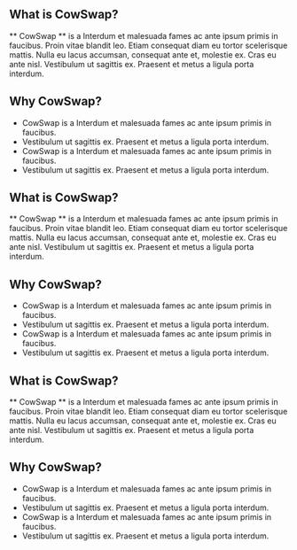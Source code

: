 ## What is CowSwap?

** CowSwap ** is a Interdum et malesuada fames ac ante ipsum primis in faucibus. Proin vitae blandit leo. Etiam consequat diam eu tortor scelerisque mattis. Nulla eu lacus accumsan, consequat ante et, molestie ex. Cras eu ante nisl. Vestibulum ut sagittis ex. Praesent et metus a ligula porta interdum.

## Why CowSwap?

- CowSwap is a Interdum et malesuada fames ac ante ipsum primis in faucibus.
- Vestibulum ut sagittis ex. Praesent et metus a ligula porta interdum.
- CowSwap is a Interdum et malesuada fames ac ante ipsum primis in faucibus.
- Vestibulum ut sagittis ex. Praesent et metus a ligula porta interdum.

## What is CowSwap?

** CowSwap ** is a Interdum et malesuada fames ac ante ipsum primis in faucibus. Proin vitae blandit leo. Etiam consequat diam eu tortor scelerisque mattis. Nulla eu lacus accumsan, consequat ante et, molestie ex. Cras eu ante nisl. Vestibulum ut sagittis ex. Praesent et metus a ligula porta interdum.

## Why CowSwap?

- CowSwap is a Interdum et malesuada fames ac ante ipsum primis in faucibus.
- Vestibulum ut sagittis ex. Praesent et metus a ligula porta interdum.
- CowSwap is a Interdum et malesuada fames ac ante ipsum primis in faucibus.
- Vestibulum ut sagittis ex. Praesent et metus a ligula porta interdum.

## What is CowSwap?

** CowSwap ** is a Interdum et malesuada fames ac ante ipsum primis in faucibus. Proin vitae blandit leo. Etiam consequat diam eu tortor scelerisque mattis. Nulla eu lacus accumsan, consequat ante et, molestie ex. Cras eu ante nisl. Vestibulum ut sagittis ex. Praesent et metus a ligula porta interdum.

## Why CowSwap?

- CowSwap is a Interdum et malesuada fames ac ante ipsum primis in faucibus.
- Vestibulum ut sagittis ex. Praesent et metus a ligula porta interdum.
- CowSwap is a Interdum et malesuada fames ac ante ipsum primis in faucibus.
- Vestibulum ut sagittis ex. Praesent et metus a ligula porta interdum.
